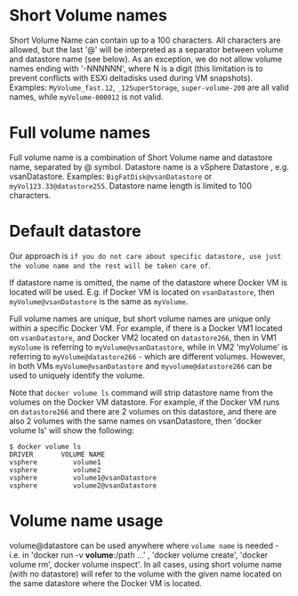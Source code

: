 # Short Volume names
Short Volume Name can contain up to a 100 characters.
All characters are allowed, but the last '@' will be interpreted as a separator
between volume and datastore name (see below).
As an exception, we do not allow volume names ending with '-NNNNNN', where
N is a digit (this limitation is to prevent conflicts with ESXi deltadisks used
during VM snapshots). Examples: `MyVolume_fast.12`,  `_12SuperStorage`,
`super-volume-200` are all valid names, while `myVolume-000012` is not valid.


# Full volume names
Full volume name is a combination of Short Volume name and datastore name,
separated by @ symbol.
Datastore name is a vSphere Datastore , e.g. vsanDatastore.
Examples: `BigFatDisk@vsanDatastore` or `myVol123.33@datastore255`.
Datastore name length is limited to 100 characters.


# Default datastore 

Our approach is `if you do not care about specific datastore, use just the volume name and the rest will be taken care of`.

If datastore name is omitted, the name of the datastore where Docker VM is located will be used.
E.g. if Docker VM is located on `vsanDatastore`, then 
`myVolume@vsanDatastore` is the same as `myVolume`. 

Full volume names are unique, but short volume names are unique only within a specific Docker VM. For example, if there is a Docker VM1 located on
`vsanDatastore`, and Docker VM2 located on `datastore266`, then in VM1 `myVolume` is referring to `myVolume@vsanDatastore`, while in VM2 'myVolume' is referring
to `myVolume@datastore266` - which are different volumes. However, in both VMs `myVolume@vsanDatastore` and `myvolume@datastore266` can be used to 
uniquely identify the volume.

Note that `docker volume ls` command will strip datastore name from the volumes on the Docker VM datastore. For example, if the Docker VM runs on `datastore266`
and there are 2 volumes on this datastore, and there are also 2 volumes with the same names on vsanDatastore, then 'docker volume ls' will show
the following:
```
$ docker volume ls
DRIVER       VOLUME NAME
vsphere         volume1
vsphere         volume2
vsphere         volume1@vsanDatastore
vsphere         volume2@vsanDatastore
```

# Volume name usage
volume@datastore can be used anywhere where `volume name` is needed - i.e. in 'docker run -v **volume**:/path ...' ,
'docker volume create', 'docker volume rm', docker volume inspect'. In all cases, using short volume name (with no datastore) will refer to the volume 
with the given name located on the same datastore where the Docker VM is located.

